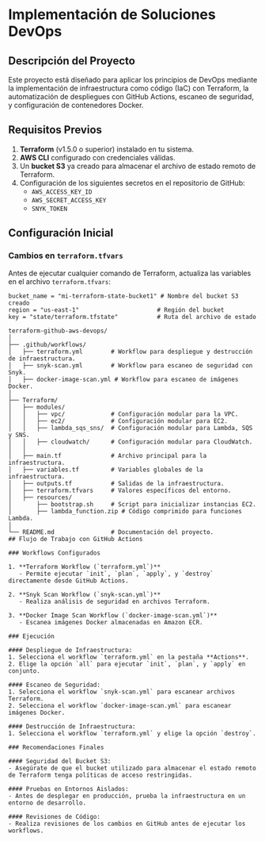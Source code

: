 # Implementación de Soluciones DevOps

## Descripción del Proyecto

Este proyecto está diseñado para aplicar los principios de DevOps mediante la implementación de infraestructura como código (IaC) con Terraform, la automatización de despliegues con GitHub Actions, escaneo de seguridad, y configuración de contenedores Docker.

## Requisitos Previos

1. **Terraform** (v1.5.0 o superior) instalado en tu sistema.
2. **AWS CLI** configurado con credenciales válidas.
3. Un **bucket S3** ya creado para almacenar el archivo de estado remoto de Terraform.
4. Configuración de los siguientes secretos en el repositorio de GitHub:
   - `AWS_ACCESS_KEY_ID`
   - `AWS_SECRET_ACCESS_KEY`
   - `SNYK_TOKEN`

## Configuración Inicial

### Cambios en `terraform.tfvars`

Antes de ejecutar cualquier comando de Terraform, actualiza las variables en el archivo `terraform.tfvars`:

```hcl
bucket_name = "mi-terraform-state-bucket1" # Nombre del bucket S3 creado
region = "us-east-1"                      # Región del bucket
key = "state/terraform.tfstate"           # Ruta del archivo de estado

terraform-github-aws-devops/
│
├── .github/workflows/
│   ├── terraform.yml        # Workflow para despliegue y destrucción de infraestructura.
│   ├── snyk-scan.yml        # Workflow para escaneo de seguridad con Snyk.
│   ├── docker-image-scan.yml # Workflow para escaneo de imágenes Docker.
│
├── Terraform/
│   ├── modules/
│   │   ├── vpc/             # Configuración modular para la VPC.
│   │   ├── ec2/             # Configuración modular para EC2.
│   │   ├── lambda_sqs_sns/  # Configuración modular para Lambda, SQS y SNS.
│   │   ├── cloudwatch/      # Configuración modular para CloudWatch.
│   │
│   ├── main.tf              # Archivo principal para la infraestructura.
│   ├── variables.tf         # Variables globales de la infraestructura.
│   ├── outputs.tf           # Salidas de la infraestructura.
│   ├── terraform.tfvars     # Valores específicos del entorno.
│   ├── resources/
│       ├── bootstrap.sh     # Script para inicializar instancias EC2.
│       ├── lambda_function.zip # Código comprimido para funciones Lambda.
│
└── README.md                # Documentación del proyecto.
## Flujo de Trabajo con GitHub Actions

### Workflows Configurados

1. **Terraform Workflow (`terraform.yml`)**
   - Permite ejecutar `init`, `plan`, `apply`, y `destroy` directamente desde GitHub Actions.

2. **Snyk Scan Workflow (`snyk-scan.yml`)**
   - Realiza análisis de seguridad en archivos Terraform.

3. **Docker Image Scan Workflow (`docker-image-scan.yml`)**
   - Escanea imágenes Docker almacenadas en Amazon ECR.

### Ejecución

#### Despliegue de Infraestructura:
1. Selecciona el workflow `terraform.yml` en la pestaña **Actions**.
2. Elige la opción `all` para ejecutar `init`, `plan`, y `apply` en conjunto.

#### Escaneo de Seguridad:
1. Selecciona el workflow `snyk-scan.yml` para escanear archivos Terraform.
2. Selecciona el workflow `docker-image-scan.yml` para escanear imágenes Docker.

#### Destrucción de Infraestructura:
1. Selecciona el workflow `terraform.yml` y elige la opción `destroy`.

### Recomendaciones Finales

#### Seguridad del Bucket S3:
- Asegúrate de que el bucket utilizado para almacenar el estado remoto de Terraform tenga políticas de acceso restringidas.

#### Pruebas en Entornos Aislados:
- Antes de desplegar en producción, prueba la infraestructura en un entorno de desarrollo.

#### Revisiones de Código:
- Realiza revisiones de los cambios en GitHub antes de ejecutar los workflows.

